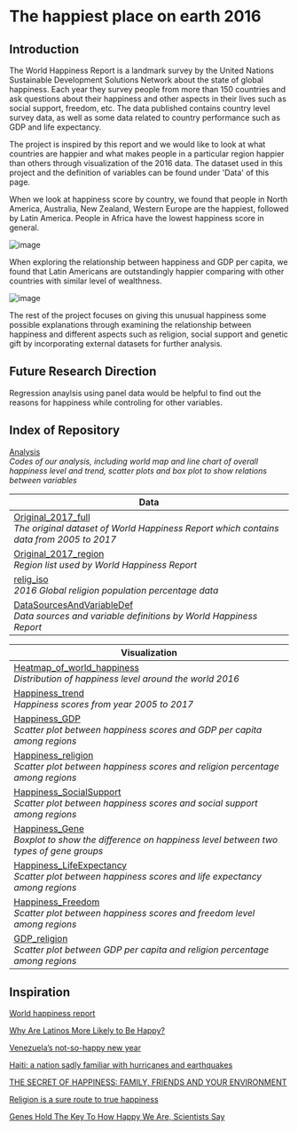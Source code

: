 # The happiest place on earth 2016

## Introduction
The World Happiness Report is a landmark survey by the United Nations Sustainable Development Solutions Network about the state of global happiness. Each year they survey people from more than 150 countries and ask questions about their happiness and other aspects in their lives such as social support, freedom, etc. The data published contains country level survey data,  as well as some data related to country performance such as GDP and life expectancy. 

The project is inspired by this report and we would like to look at what countries are happier and what makes people in a particular region happier than others through visualization of the 2016 data. The dataset used in this project and the definition of variables can be found under 'Data' of this page.

When we look at happiness score by country, we found that people in North America, Australia, New Zealand, Western Europe are the happiest, followed by Latin America. People in Africa have the lowest happiness score in general.


![image](https://user-images.githubusercontent.com/36278313/43369788-b0ae274c-9328-11e8-972c-8e642b241f77.png)

When exploring the relationship between happiness and GDP per capita, we found that Latin Americans are outstandingly happier comparing with other countries with similar level of wealthness.

![image](https://user-images.githubusercontent.com/36278313/43370629-453d998e-9337-11e8-9f68-1efff71c596b.png)

The rest of the project focuses on giving this unusual happiness some possible explanations through examining the relationship between happiness and different aspects such as religion, social support and genetic gift by incorporating external datasets for further analysis.


## Future Research Direction

Regression anaylsis using panel data would be helpful to find out the reasons for happiness while controling for other variables.


## Index of Repository
[Analysis](https://nbviewer.jupyter.org/github/arielyeung/Happiness_Analysis/blob/master/Analysis.ipynb)<br> *Codes of our analysis, including world map and line chart of overall happiness level and trend, scatter plots and box plot to show relations between variables*


|Data|
|---|
|[Original_2017_full](https://github.com/arielyeung/Happiness_Analysis/blob/master/Data/Original_2017_full.csv)<br>*The original dataset of World Happiness Report which contains data from 2005 to 2017*|
|[Original_2017_region](https://github.com/arielyeung/Happiness_Analysis/blob/master/Data/Original_2017_region.csv)<br>*Region list used by World Happiness Report*|
|[relig_iso](https://github.com/arielyeung/Happiness_Analysis/blob/master/Data/relig_iso.csv)<br>*2016 Global religion population percentage data*|
|[DataSourcesAndVariableDef](https://github.com/arielyeung/Happiness_Analysis/blob/master/Data/DataSourcesAndVariableDef.pdf)<br>*Data sources and variable definitions by World Happiness Report*|

|Visualization|
|---|
|[Heatmap_of_world_happiness](https://github.com/arielyeung/Happiness_Analysis/blob/master/Visualization/HappinessByCountry_Heatmap.png)<br>*Distribution of happiness level around the world 2016*|
|[Happiness_trend](https://github.com/arielyeung/Happiness_Analysis/blob/master/Visualization/Happiness_Trend_LineChart.png)<br>*Happiness scores from year 2005 to 2017*|
|[Happiness_GDP](https://github.com/arielyeung/Happiness_Analysis/blob/master/Visualization/Happiness_GDP_ScatterPlot.png)<br>*Scatter plot between happiness scores and GDP per capita among regions*|
|[Happiness_religion](https://github.com/arielyeung/Happiness_Analysis/blob/master/Visualization/Happiness_Religion_ScatterPlot.png)<br>*Scatter plot between happiness scores and religion percentage among regions*|
|[Happiness_SocialSupport](https://github.com/arielyeung/Happiness_Analysis/blob/master/Visualization/Happiness_SocialSupport_ScatterPlot.png)<br>*Scatter plot between happiness scores and social support among regions*|
|[Happiness_Gene](https://github.com/arielyeung/Happiness_Analysis/blob/master/Visualization/Happiness_Gene_BoxPlot.png)<br>*Boxplot to show the difference on happiness level between two types of gene groups*|
|[Happiness_LifeExpectancy](https://github.com/arielyeung/Happiness_Analysis/blob/master/Visualization/Happiness_LifeExpectancy_ScatterPlot.png)<br>*Scatter plot between happiness scores and life expectancy among regions*|
|[Happiness_Freedom](https://github.com/arielyeung/Happiness_Analysis/blob/master/Visualization/Happiness_Freedom_ScatterPlot.png)<br>*Scatter plot between happiness scores and freedom level among regions*|
|[GDP_religion](https://github.com/arielyeung/Happiness_Analysis/blob/master/Visualization/GDP_Religion_ScatterPlot.png)<br>*Scatter plot between GDP per capita and religion percentage among regions*|


## Inspiration
[World happiness report](http://worldhappiness.report)

[Why Are Latinos More Likely to Be Happy?](https://www.huffingtonpost.com/daniel-cubias/why-are-latinos-more-like_b_9012348.html)

[Venezuela’s not-so-happy new year](http://thehill.com/opinion/international/367204-venezuelas-not-so-happy-new-year)

[Haiti: a nation sadly familiar with hurricanes and earthquakes](https://www.cnn.com/2016/10/04/world/haiti-disasters/index.html)

[THE SECRET OF HAPPINESS: FAMILY, FRIENDS AND YOUR ENVIRONMENT](https://www.independent.co.uk/life-style/health-and-families/health-news/the-secret-of-happiness-family-friends-and-your-environment-2053053.html)

[Religion is a sure route to true happiness](https://www.washingtonpost.com/national/religion/religion-is-a-sure-route-to-true-happiness/2014/01/23/f6522120-8452-11e3-bbe5-6a2a3141e3a9_story.html?noredirect=on&utm_term=.0d916b839370)

[Genes Hold The Key To How Happy We Are, Scientists Say](https://www.sciencedaily.com/releases/2008/03/080304103308.htm)

